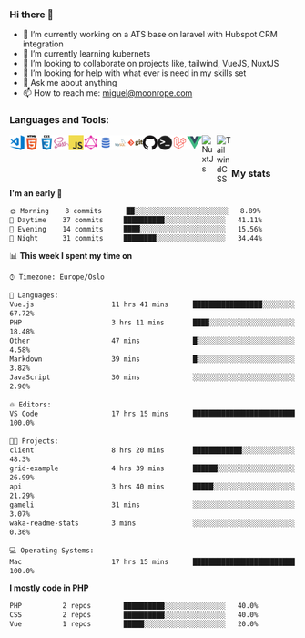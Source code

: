 ### Hi there 👋



- 🔭 I’m currently working on a ATS base on laravel with Hubspot CRM integration
- 🌱 I’m currently learning kubernets
- 👯 I’m looking to collaborate on projects like, tailwind, VueJS, NuxtJS
- 🤔 I’m looking for help with what ever is need in my skills set
- 💬 Ask me about anything 
- 📫 How to reach me: miguel@moonrope.com

### Languages and Tools:

<img align="left" alt="Visual Studio Code" width="26px" src="https://raw.githubusercontent.com/github/explore/80688e429a7d4ef2fca1e82350fe8e3517d3494d/topics/visual-studio-code/visual-studio-code.png" />
<img align="left" alt="HTML5" width="26px" src="https://raw.githubusercontent.com/github/explore/80688e429a7d4ef2fca1e82350fe8e3517d3494d/topics/html/html.png" />
<img align="left" alt="CSS3" width="26px" src="https://raw.githubusercontent.com/github/explore/80688e429a7d4ef2fca1e82350fe8e3517d3494d/topics/css/css.png" />
<img align="left" alt="Sass" width="26px" src="https://raw.githubusercontent.com/github/explore/80688e429a7d4ef2fca1e82350fe8e3517d3494d/topics/sass/sass.png" />
<img align="left" alt="JavaScript" width="26px" src="https://raw.githubusercontent.com/github/explore/80688e429a7d4ef2fca1e82350fe8e3517d3494d/topics/javascript/javascript.png" />
<img align="left" alt="GraphQL" width="26px" src="https://raw.githubusercontent.com/github/explore/80688e429a7d4ef2fca1e82350fe8e3517d3494d/topics/graphql/graphql.png" />
<img align="left" alt="SQL" width="26px" src="https://raw.githubusercontent.com/github/explore/80688e429a7d4ef2fca1e82350fe8e3517d3494d/topics/sql/sql.png" />
<img align="left" alt="MySQL" width="26px" src="https://raw.githubusercontent.com/github/explore/80688e429a7d4ef2fca1e82350fe8e3517d3494d/topics/mysql/mysql.png" />
<img align="left" alt="Git" width="26px" src="https://raw.githubusercontent.com/github/explore/80688e429a7d4ef2fca1e82350fe8e3517d3494d/topics/git/git.png" />
<img align="left" alt="GitHub" width="26px" src="https://raw.githubusercontent.com/github/explore/78df643247d429f6cc873026c0622819ad797942/topics/github/github.png"/>
<img align="left" alt="HTML5" width="26px"src="https://raw.githubusercontent.com/github/explore/80688e429a7d4ef2fca1e82350fe8e3517d3494d/topics/terminal/terminal.png"/>
<img align="left" alt="Laravel" width="26px"src="https://raw.githubusercontent.com/github/explore/56a826d05cf762b2b50ecbe7d492a839b04f3fbf/topics/laravel/laravel.png"/>
<img align="left" alt="Vue" width="26px"src="https://raw.githubusercontent.com/github/explore/80688e429a7d4ef2fca1e82350fe8e3517d3494d/topics/vue/vue.png"/>
<img align="left" alt="NuxtJs" width="26px"src="https://avatars2.githubusercontent.com/u/23360933?s=200&v=4"/>
<img align="left" alt="TailwindCSS" width="26px"src="https://avatars3.githubusercontent.com/u/67109815?s=200&v=4"/>


<br />
<br />

### My stats

<!--START_SECTION:waka-->
**I'm an early 🐤** 

```text
🌞 Morning    8 commits      ██░░░░░░░░░░░░░░░░░░░░░░░   8.89% 
🌆 Daytime    37 commits     ██████████░░░░░░░░░░░░░░░   41.11% 
🌃 Evening    14 commits     ████░░░░░░░░░░░░░░░░░░░░░   15.56% 
🌙 Night      31 commits     ████████░░░░░░░░░░░░░░░░░   34.44%

```


📊 **This week I spent my time on** 

```text
⌚︎ Timezone: Europe/Oslo

💬 Languages: 
Vue.js                   11 hrs 41 mins      █████████████████░░░░░░░░   67.72% 
PHP                      3 hrs 11 mins       ████░░░░░░░░░░░░░░░░░░░░░   18.48% 
Other                    47 mins             █░░░░░░░░░░░░░░░░░░░░░░░░   4.58% 
Markdown                 39 mins             █░░░░░░░░░░░░░░░░░░░░░░░░   3.82% 
JavaScript               30 mins             ░░░░░░░░░░░░░░░░░░░░░░░░░   2.96%

🔥 Editors: 
VS Code                  17 hrs 15 mins      █████████████████████████   100.0%

🐱‍💻 Projects: 
client                   8 hrs 20 mins       ████████████░░░░░░░░░░░░░   48.3% 
grid-example             4 hrs 39 mins       ██████░░░░░░░░░░░░░░░░░░░   26.99% 
api                      3 hrs 40 mins       █████░░░░░░░░░░░░░░░░░░░░   21.29% 
gameli                   31 mins             ░░░░░░░░░░░░░░░░░░░░░░░░░   3.07% 
waka-readme-stats        3 mins              ░░░░░░░░░░░░░░░░░░░░░░░░░   0.36%

💻 Operating Systems: 
Mac                      17 hrs 15 mins      █████████████████████████   100.0%

```

**I mostly code in PHP** 

```text
PHP          2 repos        ██████████░░░░░░░░░░░░░░░   40.0% 
CSS          2 repos        ██████████░░░░░░░░░░░░░░░   40.0% 
Vue          1 repos        █████░░░░░░░░░░░░░░░░░░░░   20.0%

```



<!--END_SECTION:waka-->

